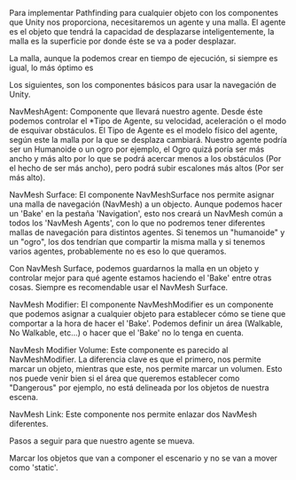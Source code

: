 Para implementar Pathfinding para cualquier objeto con los componentes que Unity nos proporciona, necesitaremos un agente y una malla. El agente
es el objeto que tendrá la capacidad de desplazarse inteligentemente, la malla es la superficie por donde éste se va a poder desplazar.

La malla, aunque la podemos crear en tiempo de ejecución, si siempre es igual, lo más óptimo es 



Los siguientes, son los componentes básicos para usar la navegación de Unity.

NavMeshAgent: Componente que llevará nuestro agente. Desde éste podemos controlar el *Tipo de Agente, su velocidad, aceleración o el modo de esquivar obstáculos.
El Tipo de Agente es el modelo físico del agente, según este la malla por la que se desplaza cambiará. Nuestro agente podría ser un Humanoide o un ogro
por ejemplo, el Ogro quizá poría ser más ancho y más alto por lo que se podrá acercar menos a los obstáculos (Por el hecho de ser más ancho),
pero podrá subir escalones más altos (Por ser más alto).

NavMesh Surface: El componente NavMeshSurface nos permite asignar una malla de navegación (NavMesh) a un objecto. Aunque podemos hacer un 'Bake'
en la pestaña 'Navigation', esto nos creará un NavMesh común a todos los 'NavMesh Agents', con lo que no podremos tener diferentes mallas de
navegación para distintos agentes. Si tenemos un "humanoide" y un "ogro", los dos tendrían que compartir la misma malla y si tenemos varios
agentes, probablemente no es eso lo que queramos.

Con NavMesh Surface, podemos guardarnos la malla en un objeto y controlar mejor para qué agente estamos haciendo el 'Bake' entre otras cosas.
Siempre es recomendable usar el NavMesh Surface.

NavMesh Modifier: El componente NavMeshModifier es un componente que podemos asignar a cualquier objeto para establecer cómo se tiene que comportar
a la hora de hacer el 'Bake'. Podemos definir un área (Walkable, No Walkable, etc...) o hacer que el 'Bake' no lo tenga en cuenta.

NavMesh Modifier Volume: Este componente es parecido al NavMeshModifier. La diferencia clave es que el primero, nos permite marcar un objeto, mientras
que este, nos permite marcar un volumen. Esto nos puede venir bien si el área que queremos establecer como "Dangerous" por ejemplo, no está delineada
por los objetos de nuestra escena.

NavMesh Link: Este componente nos permite enlazar dos NavMesh diferentes.


Pasos a seguir para que nuestro agente se mueva.

Marcar los objetos que van a componer el escenario y no se van a mover como 'static'.
